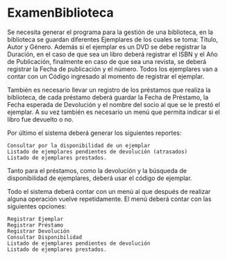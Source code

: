 # ExamenBiblioteca

Se necesita generar el programa para la gestión de una biblioteca, en la biblioteca se guardan diferentes Ejemplares de los cuales se toma: Título, Autor y Género. Además si el ejemplar es un DVD se debe registrar la Duración, en el caso de que sea un libro deberá registrar el ISBN y el Año de Publicación, finalmente en caso de que sea una revista, se deberá registrar la Fecha de publicación y el número. Todos los ejemplares van a contar con un Código ingresado al momento de registrar el ejemplar.

También es necesario llevar un registro de los préstamos que realiza la biblioteca, de cada préstamo deberá guardar la Fecha de Préstamo, la Fecha esperada de Devolución y el nombre del socio al que se le prestó el ejemplar. A su vez también es necesario un menú que permita indicar si el libro fue devuelto o no.

Por último el sistema deberá generar los siguientes reportes:

    Consultar por la disponibilidad de un ejemplar
    Listado de ejemplares pendientes de devolución (atrasados)
    Listado de ejemplares prestados.



Tanto para el préstamos, como la devolución y la búsqueda de disponibilidad de ejemplares, deberá usar el código de ejemplar.

Todo el sistema deberá contar con un menú al que después de realizar alguna operación vuelve repetidamente. El menú deberá contar con las siguientes opciones:

    Registrar Ejemplar
    Registrar Préstamo
    Registrar Devolución
    Consultar Disponibilidad
    Listado de ejemplares pendientes de devolución
    Listado de ejemplares prestados.